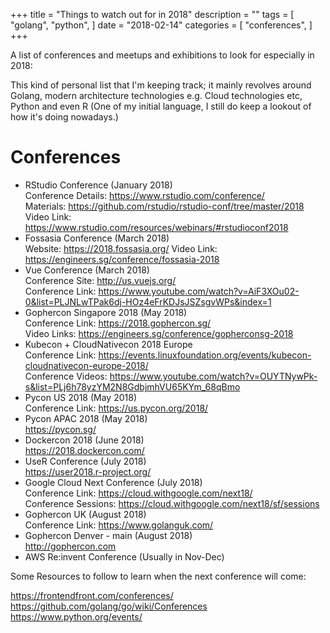 +++
title = "Things to watch out for in 2018"
description = ""
tags = [
    "golang",
    "python",
]
date = "2018-02-14"
categories = [
    "conferences",
]
+++

A list of conferences and meetups and exhibitions to look for especially in 2018:

This kind of personal list that I'm keeping track; it mainly revolves around Golang, 
modern architecture technologies e.g. Cloud technologies etc, Python and even R (One of my initial language, I still do keep a lookout of how it's doing nowadays.)

# Conferences

- RStudio Conference (January 2018)  
  Conference Details: https://www.rstudio.com/conference/  
  Materials: https://github.com/rstudio/rstudio-conf/tree/master/2018  
  Video Link: https://www.rstudio.com/resources/webinars/#rstudioconf2018  
- Fossasia Conference (March 2018)  
  Website: https://2018.fossasia.org/
  Video Link: https://engineers.sg/conference/fossasia-2018
- Vue Conference (March 2018)  
  Conference Site: http://us.vuejs.org/  
  Conference Link: https://www.youtube.com/watch?v=AiF3XOu02-0&list=PLJNLwTPak6dj-HOz4eFrKDJsJSZsgvWPs&index=1  
- Gophercon Singapore 2018 (May 2018)  
  Conference Link: https://2018.gophercon.sg/  
  Video Links: https://engineers.sg/conference/gopherconsg-2018  
- Kubecon + CloudNativecon 2018 Europe  
  Conference Link: https://events.linuxfoundation.org/events/kubecon-cloudnativecon-europe-2018/  
  Conference Videos: https://www.youtube.com/watch?v=OUYTNywPk-s&list=PLj6h78yzYM2N8GdbjmhVU65KYm_68qBmo  
- Pycon US 2018 (May 2018)  
  Conference Link: https://us.pycon.org/2018/  
- Pycon APAC 2018  (May 2018)  
  https://pycon.sg/  
- Dockercon 2018 (June 2018)  
  https://2018.dockercon.com/
- UseR Conference (July 2018)  
  https://user2018.r-project.org/
- Google Cloud Next Conference (July 2018)  
  Conference Link: https://cloud.withgoogle.com/next18/  
  Conference Sessions: https://cloud.withgoogle.com/next18/sf/sessions  
- Gophercon UK (August 2018)  
  Conference Link: https://www.golanguk.com/  
- Gophercon Denver - main (August 2018)  
  http://gophercon.com
- AWS Re:invent Conference (Usually in Nov-Dec)

Some Resources to follow to learn when the next conference will come:

https://frontendfront.com/conferences/
https://github.com/golang/go/wiki/Conferences
https://www.python.org/events/